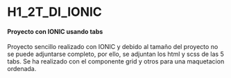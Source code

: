 # H1_2T_DI_IONIC

#### Proyecto con IONIC usando tabs

Proyecto sencillo realizado con IONIC y debido al tamaño del proyecto no se puede adjuntarse completo, por ello, se adjuntan los html y scss de las 5 tabs.
Se ha realizado con el componente grid y otros para una maquetacion ordenada.
